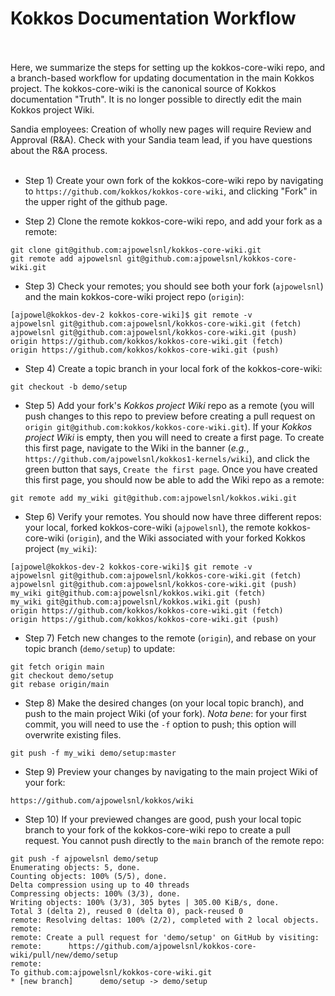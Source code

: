 # Kokkos Documentation Workflow <br/><br/>

Here, we summarize the steps for setting up the kokkos-core-wiki repo, and a
branch-based workflow for updating documentation in the main Kokkos project.  The kokkos-core-wiki is the
canonical source of Kokkos documentation "Truth".  It is no longer possible to
directly edit the main Kokkos project Wiki.<br/>

Sandia employees: Creation of wholly new pages will require Review and Approval (R&A).  Check with your Sandia team lead, if you have questions about the R&A process.<br/><br/>

* Step 1) Create your own fork of the kokkos-core-wiki repo by navigating to `https://github.com/kokkos/kokkos-core-wiki`, and clicking "Fork" in the upper right of the github page.<br/>

* Step 2) Clone the remote kokkos-core-wiki repo, and add your fork as a remote:<br/>

```
git clone git@github.com:ajpowelsnl/kokkos-core-wiki.git
git remote add ajpowelsnl git@github.com:ajpowelsnl/kokkos-core-wiki.git
```

* Step 3) Check your remotes; you should see both your fork (`ajpowelsnl`) and the main kokkos-core-wiki project repo (`origin`):<br/>

```
[ajpowel@kokkos-dev-2 kokkos-core-wiki]$ git remote -v
ajpowelsnl git@github.com:ajpowelsnl/kokkos-core-wiki.git (fetch)
ajpowelsnl git@github.com:ajpowelsnl/kokkos-core-wiki.git (push)
origin https://github.com/kokkos/kokkos-core-wiki.git (fetch)
origin https://github.com/kokkos/kokkos-core-wiki.git (push)
```

* Step 4) Create a topic branch in your local fork of the kokkos-core-wiki:<br/>

```
git checkout -b demo/setup
```

* Step 5) Add your fork's  *Kokkos project Wiki* repo as a remote (you will push changes to this repo to preview before creating a pull request on `origin git@github.com:kokkos/kokkos-core-wiki.git`).  If your *Kokkos project Wiki* is empty, then you will need to create a first page.  To create this first page, navigate to the Wiki in the banner (*e.g.*, `https://github.com/ajpowelsnl/kokkos1-kernels/wiki`), and click the green button that says, `Create the first page`.  Once you have created this first page, you should now be able to add the Wiki repo as a remote:<br/>

```
git remote add my_wiki git@github.com:ajpowelsnl/kokkos.wiki.git
```

* Step 6) Verify your remotes.  You should now have three different repos: your local, forked kokkos-core-wiki (`ajpowelsnl`), the remote kokkos-core-wiki (`origin`), and the Wiki associated with your forked Kokkos project (`my_wiki`):<br/>

```
[ajpowel@kokkos-dev-2 kokkos-core-wiki]$ git remote -v
ajpowelsnl git@github.com:ajpowelsnl/kokkos-core-wiki.git (fetch)
ajpowelsnl git@github.com:ajpowelsnl/kokkos-core-wiki.git (push)
my_wiki git@github.com:ajpowelsnl/kokkos.wiki.git (fetch)
my_wiki git@github.com:ajpowelsnl/kokkos.wiki.git (push)
origin https://github.com/kokkos/kokkos-core-wiki.git (fetch)
origin https://github.com/kokkos/kokkos-core-wiki.git (push)
```

* Step 7) Fetch new changes to the remote (`origin`), and rebase on your topic branch (`demo/setup`) to update:<br/>

```
git fetch origin main
git checkout demo/setup
git rebase origin/main
```

* Step 8) Make the desired changes (on your local topic branch), and push to the main project Wiki (of your fork).  *Nota bene*: for your first commit, you will need to use the `-f` option to push; this option will overwrite existing files.<br/>

```
git push -f my_wiki demo/setup:master
```

* Step 9) Preview your changes by navigating to the main project Wiki of your fork:<br/>

```
https://github.com/ajpowelsnl/kokkos/wiki
```

* Step 10) If your previewed changes are good, push your local topic branch to your fork of the kokkos-core-wiki repo to create a pull request.  You cannot push directly to the `main` branch of the remote repo:<br/>

```
git push -f ajpowelsnl demo/setup 
Enumerating objects: 5, done.
Counting objects: 100% (5/5), done.
Delta compression using up to 40 threads
Compressing objects: 100% (3/3), done.
Writing objects: 100% (3/3), 305 bytes | 305.00 KiB/s, done.
Total 3 (delta 2), reused 0 (delta 0), pack-reused 0
remote: Resolving deltas: 100% (2/2), completed with 2 local objects.
remote: 
remote: Create a pull request for 'demo/setup' on GitHub by visiting:
remote:      https://github.com/ajpowelsnl/kokkos-core-wiki/pull/new/demo/setup
remote: 
To github.com:ajpowelsnl/kokkos-core-wiki.git
* [new branch]      demo/setup -> demo/setup
```
